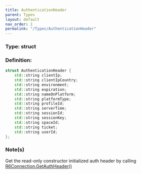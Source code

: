 ```yaml
---
title: AuthenticationHeader
parent: Types
layout: default
nav_order: 1
permalink: "/Types/AuthenticationHeader"
---
```


### Type: struct

### Definition:
```cpp
struct AuthenticationHeader {
	std::string clientIp;
	std::string clientIpCountry;
	std::string environment;
	std::string expiration;
	std::string nameOnPlatform;
	std::string platformType;
	std::string profileId;
	std::string serverTime;
	std::string sessionId;
	std::string sessionKey;
	std::string spaceId;
	std::string ticket;
	std::string userId;
};
```

### Note(s)
Get the read-only constructor initialized auth header by calling
[R6Connection.GetAuthHeader()](/R6Connection/GetAuthHeader)